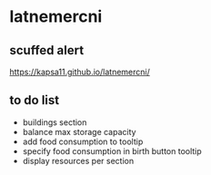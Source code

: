 # latnemercni

## scuffed alert

https://kapsa11.github.io/latnemercni/


## to do list

* buildings section
* balance max storage capacity
* add food consumption to tooltip
* specify food consumption in birth button tooltip
* display resources per section  
